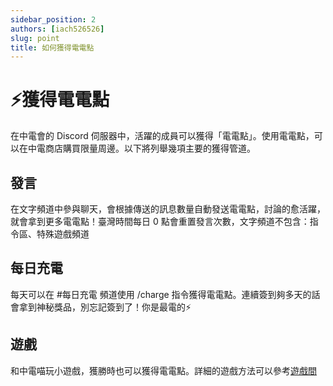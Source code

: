 ```yaml
---
sidebar_position: 2
authors: [iach526526]
slug: point
title: 如何獲得電電點
---
```


# ⚡獲得電電點

在中電會的 Discord 伺服器中，活躍的成員可以獲得「電電點」。使用電電點，可以在中電商店購買限量周邊。以下將列舉幾項主要的獲得管道。

## 發言

在文字頻道中參與聊天，會根據傳送的訊息數量自動發送電電點，討論的愈活躍，就會拿到更多電電點！臺灣時間每日 0 點會重置發言次數，文字頻道不包含：指令區、特殊遊戲頻道

## 每日充電

每天可以在 #每日充電 頻道使用 /charge 指令獲得電電點。連續簽到夠多天的話會拿到神秘獎品，別忘記簽到了！你是最電的⚡️

## 遊戲

和中電喵玩小遊戲，獲勝時也可以獲得電電點。詳細的遊戲方法可以參考[遊戲間](./game.md)
